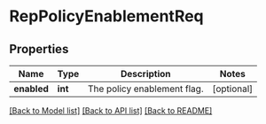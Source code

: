 # RepPolicyEnablementReq

## Properties
Name | Type | Description | Notes
------------ | ------------- | ------------- | -------------
**enabled** | **int** | The policy enablement flag. | [optional] 

[[Back to Model list]](../README.md#documentation-for-models) [[Back to API list]](../README.md#documentation-for-api-endpoints) [[Back to README]](../README.md)


